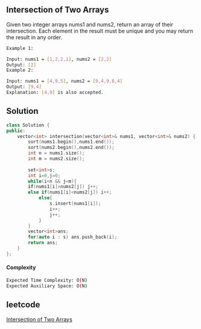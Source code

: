 ## Intersection of Two Arrays
Given two integer arrays nums1 and nums2, return an array of their intersection. Each element in the result must be unique and you may return the result in any order.
```bash 
Example 1:

Input: nums1 = [1,2,2,1], nums2 = [2,2]
Output: [2]
Example 2:

Input: nums1 = [4,9,5], nums2 = [9,4,9,8,4]
Output: [9,4]
Explanation: [4,9] is also accepted.
```

## Solution 

```cpp
class Solution {
public:
    vector<int> intersection(vector<int>& nums1, vector<int>& nums2) {
        sort(nums1.begin(),nums1.end());
        sort(nums2.begin(),nums2.end());
        int n = nums1.size();
        int m = nums2.size();
        
        set<int>s;
        int i=0,j=0;
        while(i<n && j<m){
        if(nums1[i]>nums2[j]) j++;
        else if(nums1[i]<nums2[j]) i++;
            else{
                s.insert(nums1[i]);
                i++;
                j++;
            }
        }
        vector<int>ans;
        for(auto i : s) ans.push_back(i);
        return ans;
    }
};

```
#### Complexity
```bash
Expected Time Complexity: O(N)
Expected Auxiliary Space: O(N)
```
## leetcode
[Intersection of Two Arrays](https://leetcode.com/problems/intersection-of-two-arrays/)
